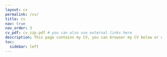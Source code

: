 ```yaml
---
layout: cv
permalink: /cv/
title: cv
nav: true
nav_order: 3
cv_pdf: cv_zzp.pdf # you can also use external links here
description: This page contains my CV, you can browser my CV below or download my CV through the button on the right.
toc:
  sidebar: left
---
```

